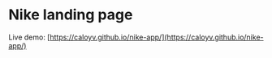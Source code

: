 # Nike landing page

Live demo: [https://caloyv.github.io/nike-app/](https://caloyv.github.io/nike-app/)